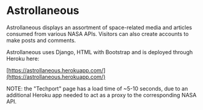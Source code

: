 # Astrollaneous
Astrollaneous displays an assortment of space-related media and articles consumed from various NASA APIs. Visitors can also create accounts to make posts and comments.

Astrollaneous uses Django, HTML with Bootstrap and is deployed through Heroku here:

[https://astrollaneous.herokuapp.com/](https://astrollaneous.herokuapp.com/)

NOTE: the "Techport" page has a load time of ~5-10 seconds, due to an additional Heroku app needed to act as a proxy to the corresponding NASA API. 
